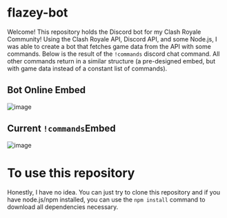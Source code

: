 # flazey-bot
Welcome! This repository holds the Discord bot for my Clash Royale Community! Using the Clash Royale API, Discord API, and some Node.js, I was able to create a bot that fetches
game data from the API with some commands. Below is the result of the `!commands` discord chat command. All other commands return in a similar structure (a pre-designed embed, but 
with game data instead of a constant list of commands). <br /> 

## Bot Online Embed
![image](https://user-images.githubusercontent.com/25803515/92808737-d8f45780-f370-11ea-87c0-e39e2421aea1.png)

## Current `!commands`Embed
![image](https://user-images.githubusercontent.com/25803515/92808873-f6292600-f370-11ea-832d-883ef2b6941d.png)


# To use this repository
Honestly, I have no idea. You can just try to clone this repository and if you have node.js/npm installed, you can use the `npm install` command to download all dependencies
necessary.
